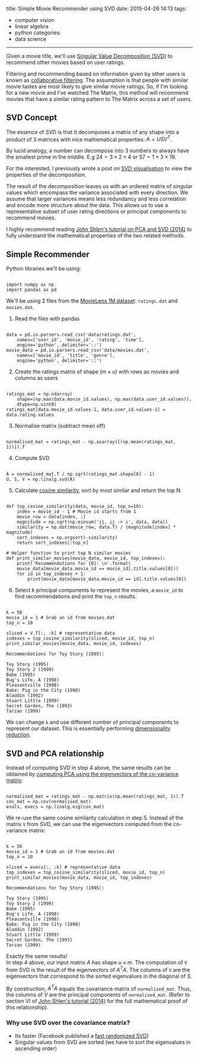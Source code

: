 title: Simple Movie Recommender using SVD
date: 2015-04-26 14:13
tags:
- computer vision
- linear algebra
- python
categories:
- data science
---

Given a movie title, we'll use [Singular Value Decomposition (SVD)](http://mathworld.wolfram.com/SingularValueDecomposition.html) to recommend other movies based on user ratings.

Filtering and recommending based on information given by other users is known as [collaborative filtering](http://en.wikipedia.org/wiki/Collaborative_filtering). The assumption is that people with similar movie tastes are most likely to give similar movie ratings. So, if I'm looking for a new movie and I've watched The Matrix, this method will recommend movies that have a similar rating pattern to The Matrix across a set of users.

## SVD Concept
The essence of SVD is that it decomposes a matrix of any shape into a product of 3 matrices with nice mathematical properties: $A = U S V^T$. 

By lucid analogy, a number can decompose into 3 numbers to always have the smallest prime in the middle. E.g $24 = 3 \times 2 \times 4$ or $57 = 1 \times 3 \times 19$.

For the interested, I previously wrote a post on [SVD visualisation](https://alyssaq.github.io/2015/singular-value-decomposition-visualisation) to view the properties of the decomposition.

The result of the decomposition leaves us with an ordered matrix of singular values which encompass the variance associated with every direction. We assume that larger variances means less redundancy and less correlation and encode more structure about the data. This allows us to use a representative subset of user rating directions or principal components to recommend movies.

I highly recommend reading [John Shlen's tutorial on PCA and SVD (2014)](http://arxiv.org/pdf/1404.1100.pdf) to fully understand the mathematical properties of the  two related methods.

## Simple Recommender
Python libraries we'll be using:
<pre><code class="language-python">
import numpy as np
import pandas as pd
</code></pre>

We'll be using 2 files from the [MovieLens 1M dataset](https://grouplens.org/datasets/movielens/1m/): `ratings.dat` and `movies.dat`.

1) Read the files with pandas
<pre><code class="language-python">
data = pd.io.parsers.read_csv('data/ratings.dat', 
	names=['user_id', 'movie_id', 'rating', 'time'],
	engine='python', delimiter='::')
movie_data = pd.io.parsers.read_csv('data/movies.dat',
	names=['movie_id', 'title', 'genre'],
	engine='python', delimiter='::')
</code></pre>

2) Create the ratings matrix of shape ($m \times u$) with rows as movies and columns as users
<pre><code class="language-python">
ratings_mat = np.ndarray(
	shape=(np.max(data.movie_id.values), np.max(data.user_id.values)),
	dtype=np.uint8)
ratings_mat[data.movie_id.values-1, data.user_id.values-1] = data.rating.values
</code></pre>

3) Normalise matrix (subtract mean off)
<pre><code class="language-python">
normalised_mat = ratings_mat - np.asarray([(np.mean(ratings_mat, 1))]).T
</code></pre>

4) Compute SVD
<pre><code class="language-python">
A = normalised_mat.T / np.sqrt(ratings_mat.shape[0] - 1)
U, S, V = np.linalg.svd(A)
</code></pre>

5) Calculate [cosine similarity](http://en.wikipedia.org/wiki/Cosine_similarity), sort by most similar and return the top N.
<pre><code class="language-python">
def top_cosine_similarity(data, movie_id, top_n=10):
    index = movie_id - 1 # Movie id starts from 1
    movie_row = data[index, :]
    magnitude = np.sqrt(np.einsum('ij, ij -> i', data, data))
    similarity = np.dot(movie_row, data.T) / (magnitude[index] * magnitude)
    sort_indexes = np.argsort(-similarity)
    return sort_indexes[:top_n]

# Helper function to print top N similar movies
def print_similar_movies(movie_data, movie_id, top_indexes):
    print('Recommendations for {0}: \n'.format(
    movie_data[movie_data.movie_id == movie_id].title.values[0]))
    for id in top_indexes + 1:
        print(movie_data[movie_data.movie_id == id].title.values[0])
</code></pre>

6) Select $k$ principal components to represent the movies, a `movie_id` to find recommendations and print the `top_n` results.
<pre><code class="language-python">
k = 50
movie_id = 1 # Grab an id from movies.dat
top_n = 10

sliced = V.T[:, :k] # representative data
indexes = top_cosine_similarity(sliced, movie_id, top_n)
print_similar_movies(movie_data, movie_id, indexes)
</code></pre>

	Recommendations for Toy Story (1995): 

    Toy Story (1995)
    Toy Story 2 (1999)
    Babe (1995)
    Bug's Life, A (1998)
    Pleasantville (1998)
    Babe: Pig in the City (1998)
    Aladdin (1992)
    Stuart Little (1999)
    Secret Garden, The (1993)
    Tarzan (1999)
    
We can change `k` and use different number of principal components to represent our dataset. This is essentially performing [dimensionality reduction](http://en.wikipedia.org/wiki/Dimensionality_reduction). 
 
## SVD and PCA relationship
Instead of computing SVD in step 4 above, the same results can be obtained by [computing PCA using the eigenvectors of the co-variance matrix](http://en.wikipedia.org/wiki/Principal_component_analysis#Computing_PCA_using_the_covariance_method):

<pre><code class="language-python">
normalised_mat = ratings_mat - np.matrix(np.mean(ratings_mat, 1)).T
cov_mat = np.cov(normalised_mat)
evals, evecs = np.linalg.eig(cov_mat)
</code></pre>

We re-use the same cosine similarity calculation in step 5. Instead of the matrix `V` from SVD, we can use the eigenvectors computed from the co-variance matrix:
<pre><code class="language-python">
k = 50
movie_id = 1 # Grab an id from movies.dat
top_n = 10

sliced = evecs[:, :k] # representative data
top_indexes = top_cosine_similarity(sliced, movie_id, top_n)
print_similar_movies(movie_data, movie_id, top_indexes)
</code></pre>

	Recommendations for Toy Story (1995): 

    Toy Story (1995)
    Toy Story 2 (1999)
    Babe (1995)
    Bug's Life, A (1998)
    Pleasantville (1998)
    Babe: Pig in the City (1998)
    Aladdin (1992)
    Stuart Little (1999)
    Secret Garden, The (1993)
    Tarzan (1999)

Exactly the same results!     
In step 4 above, our input matrix $A$ has shape $u \times m$. The computation of `V` from SVD is the result of the eigenvectors of $A^T A$. The columns of `V` are the eigenvectors that correspond to the sorted eigenvalues in the diagonal of $S$. 

By construction, $A^T A$ equals the covariance matrix of `normalised_mat`. Thus, the columns of $V$ are the principal components of `normalised_mat`. (Refer to section VI of [John Shlen's tutorial (2014)](http://arxiv.org/pdf/1404.1100.pdf) for the full mathematical proof of this relationship).

### Why use SVD over the covariance matrix?
  * Its faster (Facebook published a [fast randomized SVD](https://research.fb.com/fast-randomized-svd/))
  * Singular values from SVD are sorted (we have to sort the eigenvalues in ascending order)
  
  
  
